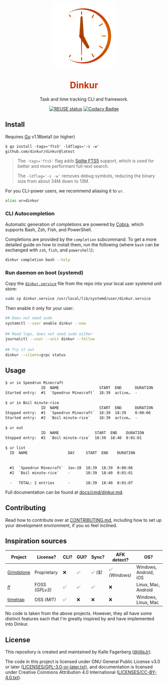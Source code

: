 <!--
Dinkur the task time tracking utility.
<https://github.com/dinkur/dinkur>

SPDX-FileCopyrightText: 2021 Kalle Fagerberg
SPDX-License-Identifier: CC-BY-4.0
-->

<div align="center">
  <img width="200" src="docs/dinkur-large-512.svg" alt="Dinkur icon" />
  <h1 style="color: #c43000">Dinkur</h1>
  <p>Task and time tracking CLI and framework.</p>

[![REUSE status](https://api.reuse.software/badge/github.com/dinkur/dinkur)](https://api.reuse.software/info/github.com/dinkur/dinkur)
[![Codacy Badge](https://app.codacy.com/project/badge/Grade/956b94a743244ce2a971ce572e05be3e)](https://www.codacy.com/gh/dinkur/dinkur/dashboard?utm_source=github.com\&utm_medium=referral\&utm_content=dinkur/dinkur\&utm_campaign=Badge_Grade)

</div>

## Install

Requires [Go](https://go.dev/) v1.18beta1 (or higher)

```console
$ go install -tags='fts5' -ldflags='-s -w' github.com/dinkur/dinkur@latest
```

> The `-tags='fts5'` flag adds [Sqlite FTS5](https://www.sqlite.org/fts5.html)
> support, which is used for better and more performant full-text search.
>
> The `-ldflag='-s -w'` removes debug symbols, reducing the binary size from
> about 34M down to 13M.

For you CLI-power users, we recommend aliasing it to `ur`.

```sh
alias ur=dinkur
```

### CLI Autocompletion

Automatic generation of completions are powered by [Cobra](https://github.com/spf13/cobra),
which supports Bash, Zsh, Fish, and PowerShell.

Completions are provided by the `completion` subcommand. To get a more detailed
guide on how to install them, run the following (where `bash` can be exchanged
with `zsh`, `fish`, and `powershell`):

```sh
dinkur completion bash --help
```

### Run daemon on boot (systemd)

Copy the [`dinkur.service`](./dinkur.service) file from the repo into your
local user systemd unit store:

```sh
sudo cp dinkur.service /usr/local/lib/systemd/user/dinkur.service
```

Then enable it only for your user:

```sh
## Does not need sudo
systemctl --user enable dinkur --now

## Read logs, does not need sudo either
journalctl --user --unit dinkur --follow

## Try it out
dinkur --client=grpc status
```

## Usage

```console
$ ur in Speedrun Minecraft
                ID  NAME                  START  END      DURATION
Started entry:  #1  `Speedrun Minecraft`  18:39  active…  -

$ ur in Boil minute-rice
                ID  NAME                  START  END      DURATION
Stopped entry:  #1  `Speedrun Minecraft`  18:39  18:39    0:00:06
Started entry:  #2  `Boil minute-rice`    18:39  active…  -

$ ur out
                ID  NAME                START  END    DURATION
Stopped entry:  #2  `Boil minute-rice`  18:39  18:40  0:01:01

$ ur list
  ID  NAME                  DAY     START  END    DURATION


  #1  `Speedrun Minecraft`  Jan-20  18:39  18:39  0:00:06
  #2  `Boil minute-rice`    -       18:39  18:40  0:01:01

  -   TOTAL: 2 entries      -       18:39  18:40  0:01:07
```

Full documentation can be found at [docs/cmd/dinkur.md](docs/cmd/dinkur.md).

## Contributing

Read how to contribute over at [CONTRIBUTING.md](CONTRIBUTING.md), including
how to set up your development environment, if you so feel inclined.

## Inspiration sources

<!--lint disable maximum-line-length-->

| Project         | License?       | CLI? | GUI? | Sync?   | AFK detect?   | OS?                   |
| --------------- | -------------- | ---- | ---- | ------- | ------------- | --------------------- |
| [Grindstone][g] | Proprietary    | ❌    | ✅    | ✅ *($)* | ✅ *(Windows)* | Windows, Android, iOS |
| [𝑓𝑓][ff]      | FOSS *(GPLv3)* | ✅    | ✅    | ✅       | ❌             | Linux, Mac, Android   |
| [timetrap][t]   | OSS *(MIT)*    | ✅    | ❌    | ❌       | ❌             | Windows, Linux, Mac   |

<!--lint enable maximum-line-length-->

No code is taken from the above projects. However, they all have some distinct
features each that I'm greatly inspired by and have implemented into Dinkur.

## License

This repository is created and maintained by Kalle Fagerberg
([@jilleJr](https://github.com/jilleJr)).

The code in this project is licensed under GNU General Public License v3.0
or later ([LICENSES/GPL-3.0-or-later.txt](LICENSES/GPL-3.0-or-later.txt)),
and documentation is licensed under Creative Commons Attribution 4.0
International ([LICENSES/CC-BY-4.0.txt](LICENSES/CC-BY-4.0.txt)).

[g]: https://epiforge.com/grindstone

[ff]: https://github.com/ff-notes/ff

[t]: https://github.com/samg/timetrap
